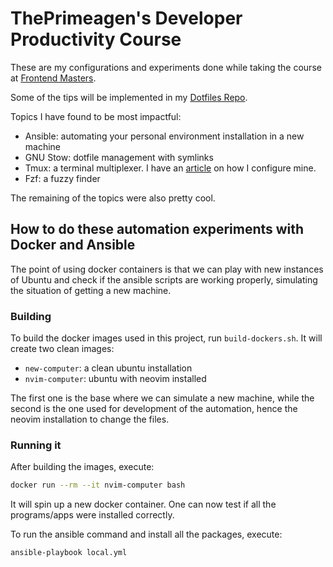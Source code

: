 # ThePrimeagen's Developer Productivity Course

These are my configurations and experiments done while taking the course at [Frontend Masters](https://frontendmasters.com/courses/developer-productivity/).

Some of the tips will be implemented in my [Dotfiles Repo](https://github.com/andrenbrandao/dotfiles).

Topics I have found to be most impactful:

- Ansible: automating your personal environment installation in a new machine
- GNU Stow: dotfile management with symlinks
- Tmux: a terminal multiplexer. I have an [article](https://andrebrandao.me/articles/terminal-setup-with-zsh-tmux-dracula-theme/#tmux--dracula-theme) on how I configure mine.
- Fzf: a fuzzy finder

The remaining of the topics were also pretty cool.

## How to do these automation experiments with Docker and Ansible

The point of using docker containers is that we can play with new instances of Ubuntu and check if the ansible scripts are working properly, simulating the situation of getting a new machine.

### Building

To build the docker images used in this project, run `build-dockers.sh`. It will create two clean images:

- `new-computer`: a clean ubuntu installation
- `nvim-computer`: ubuntu with neovim installed

The first one is the base where we can simulate a new machine, while the second is the one used for development of the automation, hence the neovim installation to change the files.

### Running it

After building the images, execute:

```bash
docker run --rm --it nvim-computer bash
```

It will spin up a new docker container. One can now test if all the programs/apps were installed correctly.

To run the ansible command and install all the packages, execute:

```bash
ansible-playbook local.yml
```
